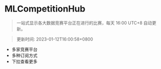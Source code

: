 # MLCompetitionHub

> 一站式显示各大数据竞赛平台正在进行的比赛，每天 16:00 UTC+8 自动更新。
  
> 更新时间: 2023-01-12T16:00:58+0800 

* 多家竞赛平台
* 多种订阅方式
* 下拉查看更多